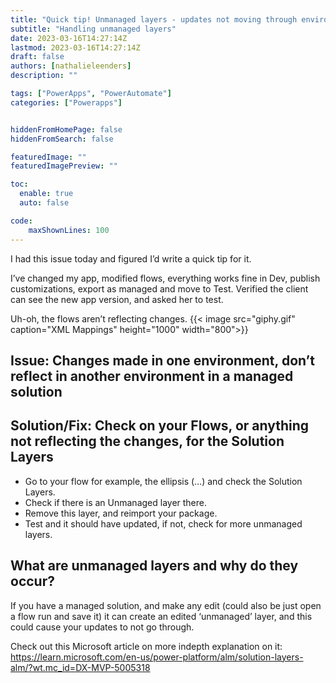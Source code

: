 ```yaml
---
title: "Quick tip! Unmanaged layers - updates not moving through environments (ALM)"
subtitle: "Handling unmanaged layers"
date: 2023-03-16T14:27:14Z
lastmod: 2023-03-16T14:27:14Z
draft: false
authors: [nathalieleenders]
description: ""

tags: ["PowerApps", "PowerAutomate"]
categories: ["Powerapps"]


hiddenFromHomePage: false
hiddenFromSearch: false

featuredImage: ""
featuredImagePreview: ""

toc:
  enable: true
  auto: false

code:
    maxShownLines: 100
---
```


I had this issue today and figured I’d write a quick tip for it.

I’ve changed my app, modified flows, everything works fine in Dev, publish customizations, export as managed and move to Test. Verified the client can see the new app version, and asked her to test.

Uh-oh, the flows aren’t reflecting changes.
{{< image src="giphy.gif" caption="XML Mappings" height="1000" width="800">}}

## Issue: Changes made in one environment, don’t reflect in another environment in a managed solution

## Solution/Fix: Check on your Flows, or anything not reflecting the changes, for the Solution Layers

- Go to your flow for example, the ellipsis (…) and check the Solution Layers.
- Check if there is an Unmanaged layer there.
- Remove this layer, and reimport your package.
- Test and it should have updated, if not, check for more unmanaged layers.

## What are unmanaged layers and why do they occur?

If you have a managed solution, and make any edit (could also be just open a flow run and save it) it can create an edited ‘unmanaged’ layer, and this could cause your updates to not go through.

Check out this Microsoft article on more indepth explanation on it: <https://learn.microsoft.com/en-us/power-platform/alm/solution-layers-alm/?wt.mc_id=DX-MVP-5005318>
